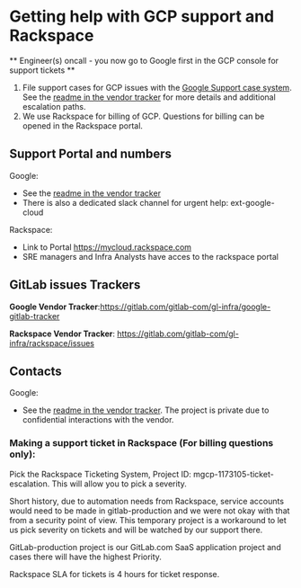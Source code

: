# Getting help with GCP support and Rackspace

** Engineer(s) oncall - you now go to Google first in the GCP console for support tickets ** 

1. File support cases for GCP issues with the [Google Support case system](https://console.cloud.google.com/support/cases?organizationId=769164969568&supportedpurview=project). See the [readme in the vendor tracker](https://gitlab.com/gitlab-com/gl-infra/google-gitlab-tracker) for more details and additional escalation paths.
1. We use Rackspace for billing of GCP.  Questions for billing can be opened in the Rackspace portal.

## Support Portal and numbers

Google:
* See the [readme in the vendor tracker](https://gitlab.com/gitlab-com/gl-infra/google-gitlab-tracker)
* There is also a dedicated slack channel for urgent help: ext-google-cloud

Rackspace: 
* Link to Portal https://mycloud.rackspace.com
* SRE managers and Infra Analysts have acces to the rackspace portal

## GitLab issues Trackers 

**Google Vendor Tracker**:https://gitlab.com/gitlab-com/gl-infra/google-gitlab-tracker

**Rackspace Vendor Tracker**: https://gitlab.com/gitlab-com/gl-infra/rackspace/issues

## Contacts

Google:
* See the [readme in the vendor tracker](https://gitlab.com/gitlab-com/gl-infra/google-gitlab-tracker). The project is private due to confidential interactions with the vendor.


### Making a support ticket in Rackspace (For billing questions only):
Pick the Rackspace Ticketing System, Project ID: mgcp-1173105-ticket-escalation.  This will allow you to pick a severity.

Short history, due to automation needs from Rackspace, service accounts would need to be made in gitlab-production and we were not okay with that from a security point of view.  This temporary project is a workaround to let us pick severity on tickets and will be watched by our support there.

GitLab-production project is our GitLab.com SaaS application project and cases there will have the highest Priority.

Rackspace SLA for tickets is 4 hours for ticket response.
